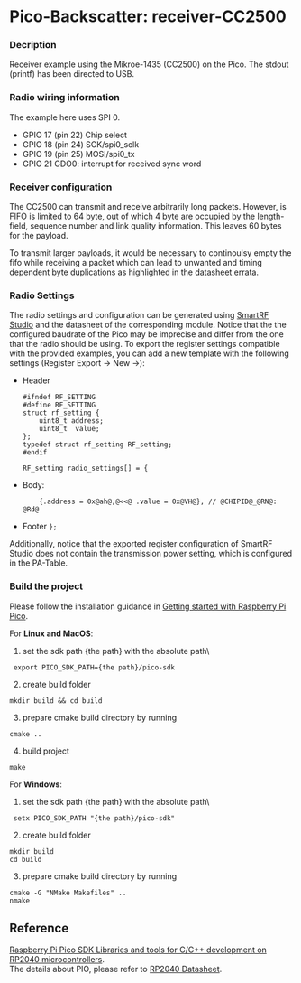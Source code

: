 # Pico-Backscatter: receiver-CC2500
### Decription
Receiver example using the Mikroe-1435 (CC2500) on the Pico.
The stdout (printf) has been directed to USB.

### Radio wiring information

The example here uses SPI 0.

   * GPIO 17 (pin 22) Chip select
   * GPIO 18 (pin 24) SCK/spi0_sclk
   * GPIO 19 (pin 25) MOSI/spi0_tx
   * GPIO 21 GDO0: interrupt for received sync word


### Receiver configuration

The CC2500 can transmit and receive arbitrarily long packets. However, is FIFO is limited to 64 byte, out of which 4 byte are occupied by the length-field, sequence number and link quality information. This leaves 60 bytes for the payload.

To transmit larger payloads, it would be necessary to continoulsy empty the fifo while receiving a packet which can lead to unwanted and timing dependent byte duplications as highlighted in the [datasheet errata](https://www.ti.com/lit/er/swrz002e/swrz002e.pdf).

### Radio Settings
The radio settings and configuration can be generated using [SmartRF Studio](https://www.ti.com/tool/SMARTRFTM-STUDIO) and the datasheet of the corresponding module. Notice that the the configured baudrate of the Pico may be imprecise and differ from the one that the radio should be using. To export the register settings compatible with the provided examples, you can add a new template with the following settings (Register Export -> New ->):
- Header
    ```
    #ifndef RF_SETTING
    #define RF_SETTING
    struct rf_setting {
        uint8_t address;
        uint8_t  value;
    };
    typedef struct rf_setting RF_setting;
    #endif

    RF_setting radio_settings[] = {
    ```
- Body:
    ```
        {.address = 0x@ah@,@<<@ .value = 0x@VH@}, // @CHIPID@_@RN@: @Rd@
    ```
- Footer `};`

Additionally, notice that the exported register configuration of SmartRF Studio does not contain the transmission power setting, which is configured in the PA-Table.


### Build the project
Please follow the installation guidance in [Getting started with Raspberry Pi Pico](https://datasheets.raspberrypi.com/pico/getting-started-with-pico.pdf).

For **Linux and MacOS**:
1. set the sdk path {the path} with the absolute path\
```
 export PICO_SDK_PATH={the path}/pico-sdk
```
2. create build folder
```
mkdir build && cd build
```
3. prepare cmake build directory by running
```
cmake ..
```
4. build project
```
make
```

For **Windows**:
1. set the sdk path {the path} with the absolute path\
```
 setx PICO_SDK_PATH "{the path}/pico-sdk"
```
2. create build folder
```
mkdir build
cd build
```
3. prepare cmake build directory by running
```
cmake -G "NMake Makefiles" ..
nmake
```

## Reference
[Raspberry Pi Pico SDK Libraries and tools for C/C++ development on RP2040 microcontrollers](https://datasheets.raspberrypi.com/pico/raspberry-pi-pico-c-sdk.pdf).
<br>The details about PIO, please refer to [RP2040 Datasheet](https://datasheets.raspberrypi.com/rp2040/rp2040-datasheet.pdf).

